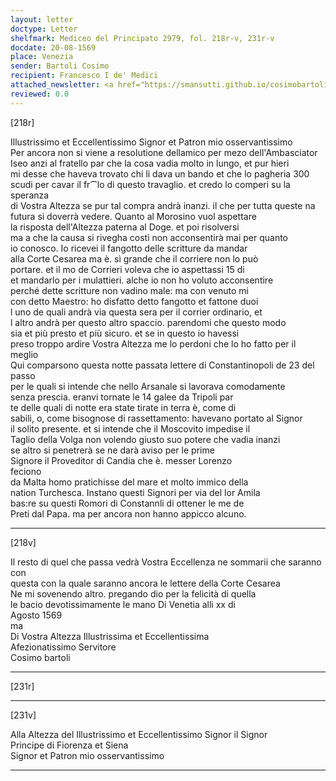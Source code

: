 ```yaml
---
layout: letter
doctype: Letter
shelfmark: Mediceo del Principato 2979, fol. 218r-v, 231r-v
docdate: 20-08-1569
place: Venezia
sender: Bartoli Cosimo
recipient: Francesco I de' Medici
attached_newsletter: <a href="https://smansutti.github.io/cosimobartoli/texts/3080_150/">3080_150</a>
reviewed: 0.0
---
```


[218r]  
  
  
Illustrissimo et Eccellentissimo Signor et Patron mio osservantissimo  
Per ancora non si viene a resolutione dellamico per mezo dell'Ambasciator  
Iseo anzi al fratello par che la cosa vadia molto in lungo, et pur hieri  
mi desse che haveva trovato chi li dava un bando et che lo pagheria 300  
scudi per cavar il fr⁀lo di questo travaglio. et credo lo comperi su la speranza  
di Vostra Altezza se pur tal compra andrà inanzi. il che per tutta queste na  
futura si doverrà vedere. Quanto al Morosino vuol aspettare  
la risposta dell'Altezza paterna al Doge. et poi risolversi  
ma a che la causa si rivegha costì non acconsentirà mai per quanto  
io conosco. Io ricevei il fangotto delle scritture da mandar  
alla Corte Cesarea ma è. sì grande che il corriere non lo può  
portare. et il mo de Corrieri voleva che io aspettassi 15 di  
et mandarlo per i mulattieri. alche io non ho voluto acconsentire  
perché dette scritture non vadino male: ma con venuto mi  
con detto Maestro: ho disfatto detto fangotto et fattone duoi  
l uno de quali andrà via questa sera per il corrier ordinario, et  
l altro andrà per questo altro spaccio. parendomi che questo modo  
sia et più presto et più sicuro. et se in questo io havessi  
preso troppo ardire Vostra Altezza me lo perdoni che lo ho fatto per il meglio  
Qui comparsono questa notte passata lettere di Constantinopoli de 23 del passo  
per le quali si intende che nello Arsanale si lavorava comodamente  
senza prescia. eranvi tornate le 14 galee da Tripoli par  
te delle quali di notte era state tirate in terra è, come di  
sabili, o, come bisognose di rassettamento: havevano portato al Signor  
il solito presente. et si intende che il Moscovito impedise il  
Taglio della Volga non volendo giusto suo potere che vadia inanzi  
se altro si penetrerà se ne darà aviso per le prime  
Signore il Proveditor di Candia che è. messer Lorenzo  
feciono  
da Malta homo pratichisse del mare et molto immico della  
nation Turchesca. Instano questi Signori per via del lor Amila  
bas:re su questi Romori di Constannli di ottener le me de  
Preti dal Papa. ma per ancora non hanno appicco alcuno.  
  
---  

[218v]  
  
  
Il resto di quel che passa vedrà Vostra Eccellenza ne sommarii che saranno con  
questa con la quale saranno ancora le lettere della Corte Cesarea  
Ne mi sovenendo altro. pregando dio per la felicità di quella  
le bacio devotissimamente le mano Di Venetia alli xx di  
Agosto 1569  
ma  
Di Vostra Altezza Illustrissima et Eccellentissima  
Afezionatissimo Servitore  
Cosimo bartoli  
  
---  

[231r]  
  
  
  
---  

[231v]  
  
  
Alla Altezza del Illustrissimo et Eccellentissimo Signor il Signor  
Principe di Fiorenza et Siena  
Signor et Patron mio osservantissimo  
  
---  

